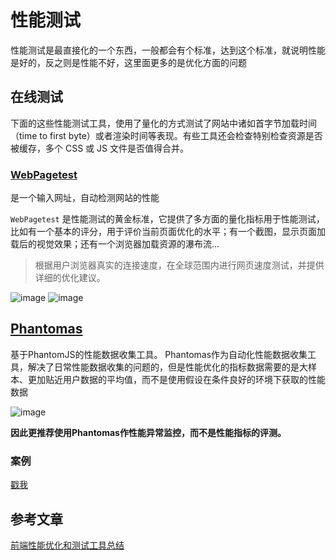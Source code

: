 # 性能测试

性能测试是最直接化的一个东西，一般都会有个标准，达到这个标准，就说明性能是好的，反之则是性能不好，这里面更多的是优化方面的问题


## 在线测试
下面的这些性能测试工具，使用了量化的方式测试了网站中诸如首字节加载时间（time to first byte）或者渲染时间等表现。有些工具还会检查特别检查资源是否被缓存，多个 CSS 或 JS 文件是否值得合并。

### [WebPagetest](http://www.webpagetest.org/)
是一个输入网址，自动检测网站的性能

`WebPagetest` 是性能测试的黄金标准，它提供了多方面的量化指标用于性能测试，比如有一个基本的评分，用于评价当前页面优化的水平；有一个截图，显示页面加载后的视觉效果；还有一个浏览器加载资源的瀑布流...

> 根据用户浏览器真实的连接速度，在全球范围内进行网页速度测试，并提供详细的优化建议。
    
    
![image](http://7xpwlt.com1.z0.glb.clouddn.com/mail163.png)
![image](http://7xpwlt.com1.z0.glb.clouddn.com/QQ%E5%9B%BE%E7%89%8720170322004238.png)



## [Phantomas](https://github.com/macbre/phantomas) 
基于PhantomJS的性能数据收集工具。 
Phantomas作为自动化性能数据收集工具，解决了日常性能数据收集的问题的，但是性能优化的指标数据需要的是大样本、更加贴近用户数据的平均值，而不是使用假设在条件良好的环境下获取的性能数据

![image](http://7xpwlt.com1.z0.glb.clouddn.com/phantomas.jpg)

**因此更推荐使用Phantomas作性能异常监控，而不是性能指标的评测。**

### 案例
[戳我](./performance/readme.md)

## 参考文章

[前端性能优化和测试工具总结](http://www.jianshu.com/p/cdf777f13ff6)

